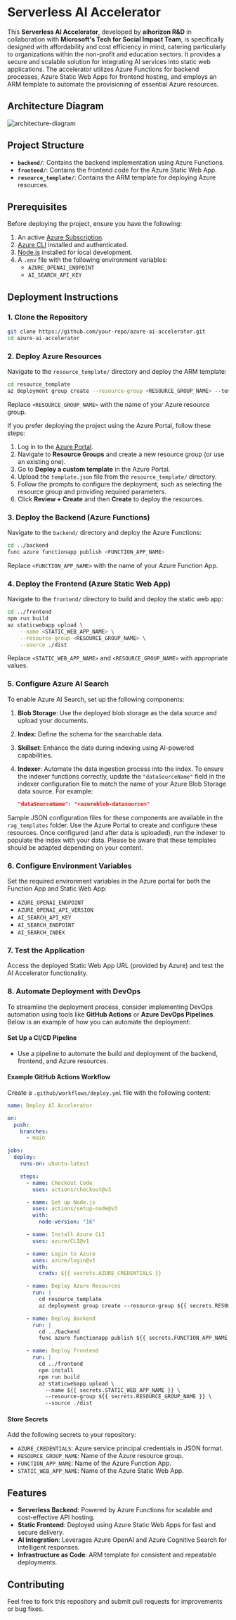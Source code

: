 # Serverless AI Accelerator

This **Serverless AI Accelerator**, developed by **aihorizon R&D** in collaboration with **Microsoft's Tech for Social Impact Team**, is specifically designed with affordability and cost efficiency in mind, catering particularly to organizations within the non-profit and education sectors. It provides a secure and scalable solution for integrating AI services into static web applications. The accelerator utilizes Azure Functions for backend processes, Azure Static Web Apps for frontend hosting, and employs an ARM template to automate the provisioning of essential Azure resources.

## Architecture Diagram

![architecture-diagram](https://github.com/user-attachments/assets/8ccd6795-a368-49c5-bb72-7d78daf1d146)

## Project Structure

- **`backend/`**: Contains the backend implementation using Azure Functions.
- **`frontend/`**: Contains the frontend code for the Azure Static Web App.
- **`resource_template/`**: Contains the ARM template for deploying Azure resources.

## Prerequisites

Before deploying the project, ensure you have the following:

1. An active [Azure Subscription](https://azure.microsoft.com/free/).
2. [Azure CLI](https://learn.microsoft.com/en-us/cli/azure/install-azure-cli) installed and authenticated.
3. [Node.js](https://nodejs.org/) installed for local development.
4. A `.env` file with the following environment variables:
   - `AZURE_OPENAI_ENDPOINT`
   - `AI_SEARCH_API_KEY`

## Deployment Instructions

### 1. Clone the Repository

```bash
git clone https://github.com/your-repo/azure-ai-accelerator.git
cd azure-ai-accelerator
```

### 2. Deploy Azure Resources

Navigate to the `resource_template/` directory and deploy the ARM template:

```bash
cd resource_template
az deployment group create --resource-group <RESOURCE_GROUP_NAME> --template-file template.json
```

Replace `<RESOURCE_GROUP_NAME>` with the name of your Azure resource group.

If you prefer deploying the project using the Azure Portal, follow these steps:

1. Log in to the [Azure Portal](https://portal.azure.com/).
2. Navigate to **Resource Groups** and create a new resource group (or use an existing one).
3. Go to **Deploy a custom template** in the Azure Portal.
4. Upload the `template.json` file from the `resource_template/` directory.
5. Follow the prompts to configure the deployment, such as selecting the resource group and providing required parameters.
6. Click **Review + Create** and then **Create** to deploy the resources.

### 3. Deploy the Backend (Azure Functions)

Navigate to the `backend/` directory and deploy the Azure Functions:

```bash
cd ../backend
func azure functionapp publish <FUNCTION_APP_NAME>
```

Replace `<FUNCTION_APP_NAME>` with the name of your Azure Function App.

### 4. Deploy the Frontend (Azure Static Web App)

Navigate to the `frontend/` directory to build and deploy the static web app:

```bash
cd ../frontend
npm run build
az staticwebapp upload \
    --name <STATIC_WEB_APP_NAME> \
    --resource-group <RESOURCE_GROUP_NAME> \
    --source ./dist
```

Replace `<STATIC_WEB_APP_NAME>` and `<RESOURCE_GROUP_NAME>` with appropriate values.

### 5. Configure Azure AI Search

To enable Azure AI Search, set up the following components:

1. **Blob Storage**: Use the deployed blob storage as the data source and upload your documents.
2. **Index**: Define the schema for the searchable data.
3. **Skillset**: Enhance the data during indexing using AI-powered capabilities.
4. **Indexer**: Automate the data ingestion process into the index.
   To ensure the indexer functions correctly, update the `"dataSourceName"` field in the indexer configuration file to match the name of your Azure Blob Storage data source. For example:

   ```json
   "dataSourceName": "<azureblob-datasource>"
   ```

Sample JSON configuration files for these components are available in the `rag_templates` folder. Use the Azure Portal to create and configure these resources. Once configured (and after data is uploaded), run the indexer to populate the index with your data. Please be aware that these templates should be adapted depending on your content.

### 6. Configure Environment Variables

Set the required environment variables in the Azure portal for both the Function App and Static Web App:

- `AZURE_OPENAI_ENDPOINT`
- `AZURE_OPENAI_API_VERSION`
- `AI_SEARCH_API_KEY`
- `AI_SEARCH_ENDPOINT`
- `AI_SEARCH_INDEX`

### 7. Test the Application

Access the deployed Static Web App URL (provided by Azure) and test the AI Accelerator functionality.

### 8. Automate Deployment with DevOps

To streamline the deployment process, consider implementing DevOps automation using tools like **GitHub Actions** or **Azure DevOps Pipelines**. Below is an example of how you can automate the deployment:

#### Set Up a CI/CD Pipeline

- Use a pipeline to automate the build and deployment of the backend, frontend, and Azure resources.

#### Example GitHub Actions Workflow

Create a `.github/workflows/deploy.yml` file with the following content:

```yaml
name: Deploy AI Accelerator

on:
  push:
    branches:
      - main

jobs:
  deploy:
    runs-on: ubuntu-latest

    steps:
      - name: Checkout Code
        uses: actions/checkout@v3

      - name: Set up Node.js
        uses: actions/setup-node@v3
        with:
          node-version: "16"

      - name: Install Azure CLI
        uses: azure/CLI@v1

      - name: Login to Azure
        uses: azure/login@v1
        with:
          creds: ${{ secrets.AZURE_CREDENTIALS }}

      - name: Deploy Azure Resources
        run: |
          cd resource_template
          az deployment group create --resource-group ${{ secrets.RESOURCE_GROUP_NAME }} --template-file template.json

      - name: Deploy Backend
        run: |
          cd ../backend
          func azure functionapp publish ${{ secrets.FUNCTION_APP_NAME }}

      - name: Deploy Frontend
        run: |
          cd ../frontend
          npm install
          npm run build
          az staticwebapp upload \
            --name ${{ secrets.STATIC_WEB_APP_NAME }} \
            --resource-group ${{ secrets.RESOURCE_GROUP_NAME }} \
            --source ./dist
```

#### Store Secrets

Add the following secrets to your repository:

- `AZURE_CREDENTIALS`: Azure service principal credentials in JSON format.
- `RESOURCE_GROUP_NAME`: Name of the Azure resource group.
- `FUNCTION_APP_NAME`: Name of the Azure Function App.
- `STATIC_WEB_APP_NAME`: Name of the Azure Static Web App.

## Features

- **Serverless Backend**: Powered by Azure Functions for scalable and cost-effective API hosting.
- **Static Frontend**: Deployed using Azure Static Web Apps for fast and secure delivery.
- **AI Integration**: Leverages Azure OpenAI and Azure Cognitive Search for intelligent responses.
- **Infrastructure as Code**: ARM template for consistent and repeatable deployments.

## Contributing

Feel free to fork this repository and submit pull requests for improvements or bug fixes.
